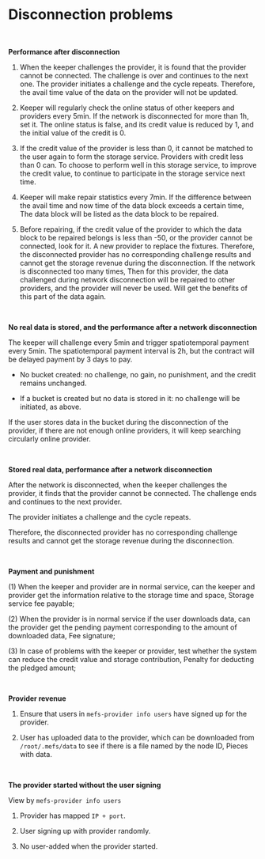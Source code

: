 # Disconnection problems

&nbsp; 

**Performance after disconnection**

1. When the keeper challenges the provider, it is found that the provider cannot be connected. The challenge is over and continues to the next one. The provider initiates a challenge and the cycle repeats. Therefore, the avail time value of the data on the provider will not be updated.

2. Keeper will regularly check the online status of other keepers and providers every 5min. If the network is disconnected for more than 1h, set it. The online status is false, and its credit value is reduced by 1, and the initial value of the credit is 0.

3. If the credit value of the provider is less than 0, it cannot be matched to the user again to form the storage service. Providers with credit less than 0 can. To choose to perform well in this storage service, to improve the credit value, to continue to participate in the storage service next time.

4. Keeper will make repair statistics every 7min. If the difference between the avail time and now time of the data block exceeds a certain time, The data block will be listed as the data block to be repaired.

5. Before repairing, if the credit value of the provider to which the data block to be repaired belongs is less than -50, or the provider cannot be connected, look for it. A new provider to replace the fixtures. Therefore, the disconnected provider has no corresponding challenge results and cannot get the storage revenue during the disconnection. If the network is disconnected too many times, Then for this provider, the data challenged during network disconnection will be repaired to other providers, and the provider will never be used. Will get the benefits of this part of the data again.

&nbsp; 

**No real data is stored, and the performance after a network disconnection**

The keeper will challenge every 5min and trigger spatiotemporal payment every 5min. The spatiotemporal payment interval is 2h, but the contract will be delayed payment by 3 days to pay.

- No bucket created: no challenge, no gain, no punishment, and the credit remains unchanged.

- If a bucket is created but no data is stored in it: no challenge will be initiated, as above.

If the user stores data in the bucket during the disconnection of the provider, if there are not enough online providers, it will keep searching circularly online provider.

&nbsp; 

**Stored real data, performance after a network disconnection**

After the network is disconnected, when the keeper challenges the provider, it finds that the provider cannot be connected. The challenge ends and continues to the next provider.

The provider initiates a challenge and the cycle repeats.

Therefore, the disconnected provider has no corresponding challenge results and cannot get the storage revenue during the disconnection.

&nbsp; 

**Payment and punishment**

(1) When the keeper and provider are in normal service, can the keeper and provider get the information relative to the storage time and space, Storage service fee payable;

(2) When the provider is in normal service if the user downloads data, can the provider get the pending payment corresponding to the amount of downloaded data, Fee signature;

(3) In case of problems with the keeper or provider, test whether the system can reduce the credit value and storage contribution, Penalty for deducting the pledged amount;

&nbsp; 

**Provider revenue**

1. Ensure that users in `mefs-provider info users` have signed up for the provider.

2. User has uploaded data to the provider, which can be downloaded from `/root/.mefs/data` to see if there is a file named by the node ID, Pieces with data.

&nbsp; 

**The provider started without the user signing**

View by `mefs-provider info users`

1. Provider has mapped `IP + port`.

2. User signing up with provider randomly.

3. No user-added when the provider started.
